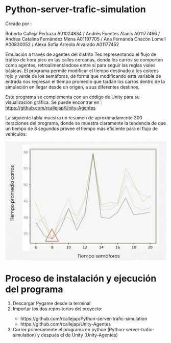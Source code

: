 # Python-server-trafic-simulation

Creado por : 

Roberto Calleja Pedraza A01024834 / 
Andrés Fuentes Alanís A01177466 / 
Andrea Catalina Fernández Mena A01197705 / 
Ana Fernanda Chacón Lomelí A00830052 / 
Alexa Sofía Arreola Alvarado A01177452 


Emulación a través de agentes del distrito Tec representando el flujo de tráfico de hora pico en las calles cercanas, donde los carros se comporten como agentes, retroalimentándose entre sí para seguir las reglas viales básicas. El programa permite modificar el tiempo destinado a los colores rojo y verde de los semáforos, de forma que modificando esta variable de entrada nos regresan el tiempo promedio que tardan los carros dentro de la simulación en llegar desde un origen, a sus diferentes destinos.

Este programa se complementa con un código de Unity para su visualización gráfica. Se puede encontrar en : https://github.com/rcallejap/Unity-Agentes

La siguiente tabla muestra un resumen de aproximadamente 300 iteraciones del programa, donde se muestra claramente la tendencia de que un tiempo de 8 segundos provee el tiempo más eficiente para el flujo de vehículos:

<img src = img_1.PNG align= "middle">

# Proceso de instalación y ejecución del programa
<ol>
  <li> Descargar Pygame desde la terminal</li>
  <li>Importar los dos repositorios del proyecto:</li>
  <ul>
    <li>https://github.com/rcallejap/Python-server-trafic-simulation</li>
    <li>https://github.com/rcallejap/Unity-Agentes</li>
  </ul>
  <li>Correr primeramente el programa en python (Python-server-trafic-simulation) y después el de Unity (Unity-Agentes)</li>

</ol>
